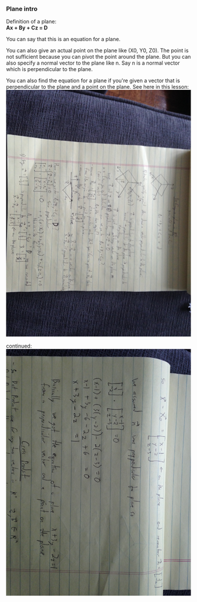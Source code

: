 ### Plane intro

Definition of a plane:  
**Ax + By + Cz = D**   

You can say that this is an equation for a plane.

You can also give an actual point on the plane like (X0, Y0, Z0). The point is not sufficient
because you can pivot the point around the plane. But you can also specify a normal vector
to the plane like n. Say n is a normal vector which is perpendicular to the plane.

You can also find the equation for a plane if you're given a vector that is perpendicular to the plane and a point on the plane. See here in this lesson:
![lesson_17_1](lesson_17_1.jpeg)

continued:
![lesson_17_2](lesson_17_2.jpeg)
